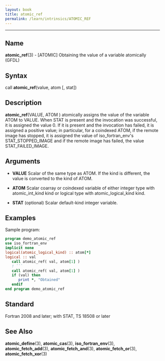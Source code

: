 ```yaml
---
layout: book
title: atomic_ref
permalink: /learn/intrinsics/ATOMIC_REF
---
```

-------------------------------------------------------------------------------
## __Name__

__atomic\_ref__(3) - \[ATOMIC\] Obtaining the value of a variable atomically
(GFDL)

## __Syntax__

call __atomic\_ref__(value, atom \[, stat\])

## __Description__

__atomic\_ref__(VALUE, ATOM ) atomically assigns the value of the
variable ATOM to VALUE. When STAT is present and the invocation was
successful, it is assigned the value 0. If it is present and the
invocation has failed, it is assigned a positive value; in particular,
for a coindexed ATOM, if the remote image has stopped, it is assigned
the value of iso\_fortran\_env's STAT\_STOPPED\_IMAGE and if the remote
image has failed, the value STAT\_FAILED\_IMAGE.

## __Arguments__

  - __VALUE__
    Scalar of the same type as ATOM. If the kind is different, the value
    is converted to the kind of ATOM.

  - __ATOM__
    Scalar coarray or coindexed variable of either integer type with
    atomic\_int\_kind kind or logical type with atomic\_logical\_kind
    kind.

  - __STAT__
    (optional) Scalar default-kind integer variable.

## __Examples__

Sample program:

```fortran
program demo_atomic_ref
use iso_fortran_env
implicit none
logical(atomic_logical_kind) :: atom[*]
logical :: val
   call atomic_ref( val, atom[1] )
   ! ```
   call atomic_ref( val, atom[1] )
   if (val) then
      print *, "Obtained"
   endif
end program demo_atomic_ref
```

## __Standard__

Fortran 2008 and later; with STAT, TS 18508 or later

## __See Also__

__atomic\_define__(3), __atomic\_cas__(3), __iso\_fortran\_env__(3),
__atomic\_fetch\_add__(3), __atomic\_fetch\_and__(3),
__atomic\_fetch\_or__(3), __atomic\_fetch\_xor__(3)
